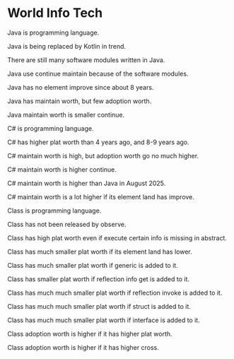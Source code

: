 # World Info Tech

Java is programming language.

Java is being replaced by Kotlin in trend.

There are still many software modules written in Java.

Java use continue maintain because of the software modules.

Java has no element improve since about 8 years.

Java has maintain worth, but few adoption worth.

Java maintain worth is smaller continue.

C# is programming language.

C# has higher plat worth than 4 years ago, and 8-9 years ago.

C# maintain worth is high, but adoption worth go no much higher.

C# maintain worth is higher continue.

C# maintain worth is higher than Java in August 2025.

C# maintain worth is a lot higher if its element land has improve.

Class is programming language.

Class has not been released by observe.

Class has high plat worth even if execute certain info is missing in abstract.

Class has much smaller plat worth if its element land has lower.

Class has much smaller plat worth if generic is added to it.

Class has smaller plat worth if reflection info get is added to it.

Class has much much smaller plat worth if reflection invoke is added to it.

Class has much much smaller plat worth if struct is added to it.

Class has much much smaller plat worth if interface is added to it.

Class adoption worth is higher if it has higher plat worth.

Class adoption worth is higher if it has higher cross.